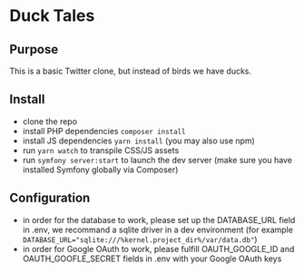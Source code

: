 # Duck Tales

## Purpose

This is a basic Twitter clone, but instead of birds we have ducks.

## Install

- clone the repo
- install PHP dependencies `composer install`
- install JS dependencies `yarn install` (you may also use npm)
- run `yarn watch` to transpile CSS/JS assets
- run `symfony server:start` to launch the dev server (make sure you have installed Symfony globally via Composer)

## Configuration

- in order for the database to work, please set up the DATABASE_URL field in .env, we recommand a sqlite driver in a dev environment (for example `DATABASE_URL="sqlite:///%kernel.project_dir%/var/data.db"`)
- in order for Google OAuth to work, please fulfill OAUTH_GOOGLE_ID and OAUTH_GOOFLE_SECRET fields in .env with your Google OAuth keys
